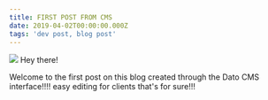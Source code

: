 ```yaml
---
title: FIRST POST FROM CMS
date: 2019-04-02T00:00:00.000Z
tags: 'dev post, blog post'
---
```


![](https://www.datocms-assets.com/10914/1554187909-profilepic.png)
Hey there!

Welcome to the first post on this blog created through the Dato CMS interface!!!! easy editing for clients that's for sure!!!